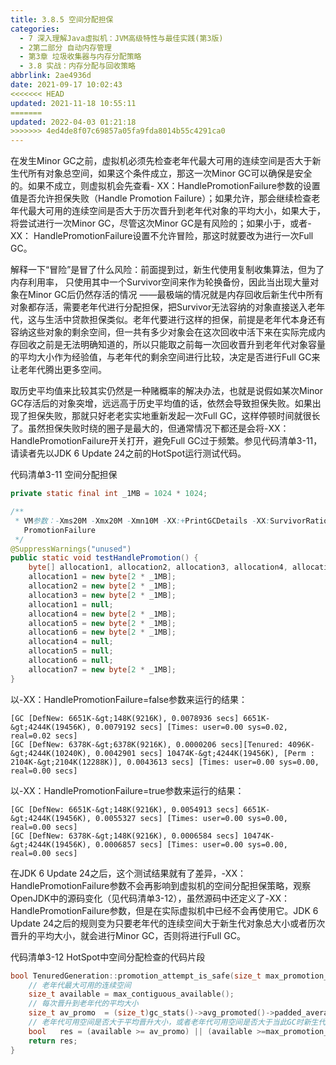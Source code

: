 ```yaml
---
title: 3.8.5 空间分配担保
categories: 
  - 7 深入理解Java虛拟机：JVM高级特性与最佳实践(第3版)
  - 2第二部分 自动内存管理
  - 第3章 垃圾收集器与内存分配策略
  - 3.8 实战：内存分配与回收策略
abbrlink: 2ae4936d
date: 2021-09-17 10:02:43
<<<<<<< HEAD
updated: 2021-11-18 10:55:11
=======
updated: 2022-04-03 01:21:18
>>>>>>> 4ed4de8f07c69857a05fa9fda8014b55c4291ca0
---
```

在发生Minor GC之前，虚拟机必须先检查老年代最大可用的连续空间是否大于新生代所有对象总空间，如果这个条件成立，那这一次Minor GC可以确保是安全的。如果不成立，则虚拟机会先查看- XX：HandlePromotionFailure参数的设置值是否允许担保失败（Handle Promotion Failure）；如果允许，那会继续检查老年代最大可用的连续空间是否大于历次晋升到老年代对象的平均大小，如果大于，将尝试进行一次Minor GC，尽管这次Minor GC是有风险的；如果小于，或者-XX： HandlePromotionFailure设置不允许冒险，那这时就要改为进行一次Full GC。

解释一下“冒险”是冒了什么风险：前面提到过，新生代使用复制收集算法，但为了内存利用率， 只使用其中一个Survivor空间来作为轮换备份，因此当出现大量对象在Minor GC后仍然存活的情况 ——最极端的情况就是内存回收后新生代中所有对象都存活，需要老年代进行分配担保，把Survivor无法容纳的对象直接送入老年代，这与生活中贷款担保类似。老年代要进行这样的担保，前提是老年代本身还有容纳这些对象的剩余空间，但一共有多少对象会在这次回收中活下来在实际完成内存回收之前是无法明确知道的，所以只能取之前每一次回收晋升到老年代对象容量的平均大小作为经验值，与老年代的剩余空间进行比较，决定是否进行Full GC来让老年代腾出更多空间。

取历史平均值来比较其实仍然是一种赌概率的解决办法，也就是说假如某次Minor GC存活后的对象突增，远远高于历史平均值的话，依然会导致担保失败。如果出现了担保失败，那就只好老老实实地重新发起一次Full GC，这样停顿时间就很长了。虽然担保失败时绕的圈子是最大的，但通常情况下都还是会将-XX：HandlePromotionFailure开关打开，避免Full GC过于频繁。参见代码清单3-11，请读者先以JDK 6 Update 24之前的HotSpot运行测试代码。

代码清单3-11 空间分配担保
```java
private static final int _1MB = 1024 * 1024;

/**
 * VM参数：-Xms20M -Xmx20M -Xmn10M -XX:+PrintGCDetails -XX:SurvivorRatio=8 -XX:-Handle-
   PromotionFailure
 */
@SuppressWarnings("unused")
public static void testHandlePromotion() {
    byte[] allocation1, allocation2, allocation3, allocation4, allocation5, alloca-tion6, allocation7;
    allocation1 = new byte[2 * _1MB];
    allocation2 = new byte[2 * _1MB];
    allocation3 = new byte[2 * _1MB];
    allocation1 = null;
    allocation4 = new byte[2 * _1MB];
    allocation5 = new byte[2 * _1MB];
    allocation6 = new byte[2 * _1MB];
    allocation4 = null;
    allocation5 = null;
    allocation6 = null;
    allocation7 = new byte[2 * _1MB];
}
```
以-XX：HandlePromotionFailure=false参数来运行的结果：
```
[GC [DefNew: 6651K-&gt;148K(9216K), 0.0078936 secs] 6651K-&gt;4244K(19456K), 0.0079192 secs] [Times: user=0.00 sys=0.02, real=0.02 secs]
[GC [DefNew: 6378K-&gt;6378K(9216K), 0.0000206 secs][Tenured: 4096K-&gt;4244K(10240K), 0.0042901 secs] 10474K-&gt;4244K(19456K), [Perm : 2104K-&gt;2104K(12288K)], 0.0043613 secs] [Times: user=0.00 sys=0.00, real=0.00 secs]
```
以-XX：HandlePromotionFailure=true参数来运行的结果：
```
[GC [DefNew: 6651K-&gt;148K(9216K), 0.0054913 secs] 6651K-&gt;4244K(19456K), 0.0055327 secs] [Times: user=0.00 sys=0.00, real=0.00 secs]
[GC [DefNew: 6378K-&gt;148K(9216K), 0.0006584 secs] 10474K-&gt;4244K(19456K), 0.0006857 secs] [Times: user=0.00 sys=0.00, real=0.00 secs]
```
在JDK 6 Update 24之后，这个测试结果就有了差异，-XX：HandlePromotionFailure参数不会再影响到虚拟机的空间分配担保策略，观察OpenJDK中的源码变化（见代码清单3-12），虽然源码中还定义了-XX：HandlePromotionFailure参数，但是在实际虚拟机中已经不会再使用它。JDK 6 Update 24之后的规则变为只要老年代的连续空间大于新生代对象总大小或者历次晋升的平均大小，就会进行Minor GC，否则将进行Full GC。

代码清单3-12 HotSpot中空间分配检查的代码片段
```C
bool TenuredGeneration::promotion_attempt_is_safe(size_t max_promotion_in_bytes) const {
    // 老年代最大可用的连续空间
    size_t available = max_contiguous_available();
    // 每次晋升到老年代的平均大小
    size_t av_promo  = (size_t)gc_stats()->avg_promoted()->padded_average();
    // 老年代可用空间是否大于平均晋升大小，或者老年代可用空间是否大于当此GC时新生代所有对象容量
    bool   res = (available >= av_promo) || (available >=max_promotion_in_bytes);
    return res;
}
```
